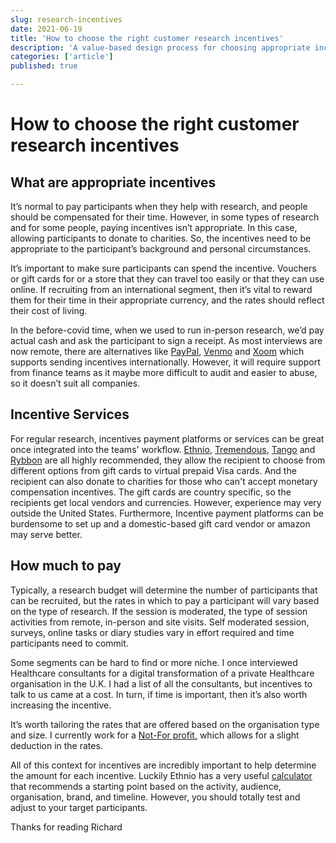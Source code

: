 ```yaml
---
slug: research-incentives
date: 2021-06-19
title: 'How to choose the right customer research incentives'
description: 'A value-based design process for choosing appropriate incentives'
categories: ['article']
published: true

---
```



# How to choose the right customer research incentives

## What are appropriate incentives
It’s normal to pay participants when they help with research, and people should be compensated for their time. However, in some types of research and for some people, paying incentives isn’t appropriate. In this case, allowing participants to donate to charities. So, the incentives need to be appropriate to the participant’s background and personal circumstances. 

It’s important to make sure participants can spend the incentive. Vouchers or gift cards for or a store that they can travel too easily or that they can use online. If recruiting from an international segment, then it’s vital to reward them for their time in their appropriate currency, and the rates should reflect their cost of living.

In the before-covid time, when we used to run in-person research, we’d pay actual cash and ask the participant to sign a receipt. As most interviews are now remote, there are alternatives like [PayPal][1], [Venmo][2] and [Xoom][3] which supports sending incentives internationally. However, it will require support from finance teams as it maybe more difficult to audit and easier to abuse, so it doesn’t suit all companies.

## Incentive Services
For regular research, incentives payment platforms or services can be great once integrated into the teams' workflow. [Ethnio][4], [Tremendous][5], [Tango][6] and [Rybbon][7] are all highly recommended, they allow the recipient to choose from different options from gift cards to virtual prepaid Visa cards. And the recipient can also donate to charities for those who can't accept monetary compensation incentives. The gift cards are country specific, so the recipients get local vendors and currencies. However, experience may very outside the United States. Furthermore, Incentive payment platforms can be burdensome to set up and a domestic-based gift card vendor or amazon may serve better. 

## How much to pay
Typically, a research budget will determine the number of participants that can be recruited, but the rates in which to pay a participant will vary based on the type of research. If the session is moderated, the type of session activities from remote, in-person and site visits. Self moderated session, surveys, online tasks or diary studies vary in effort required and time participants need to commit.  

Some segments can be hard to find or more niche. I once interviewed Healthcare consultants for a digital transformation of a private Healthcare organisation in the U.K. I had a list of all the consultants, but incentives to talk to us came at a cost. In turn, if time is important, then it’s also worth increasing the incentive. 

It’s worth tailoring the rates that are offered based on the organisation type and size. I currently work for a [Not-For profit,][8] which allows for a slight deduction in the rates. 

All of this context for incentives are incredibly important to help determine the amount for each incentive. Luckily Ethnio has a very useful [calculator][9] that recommends a starting point based on the activity, audience, organisation, brand, and timeline. However, you should totally test and adjust to your target participants. 

Thanks for reading
Richard

[1]:	https://www.paypal.com
[2]:	https://venmo.com "Venmo - Share Paymentshttps://venmo.com"
[3]:	https://www.xoom.com
[4]:	https://ethn.io
[5]:	https://www.tremendous.com
[6]:	https://www.tangocard.com
[7]:	https://www.rybbon.net
[8]:	https://rsimms.com/oua
[9]:	https://ethn.io/incentives/calculator